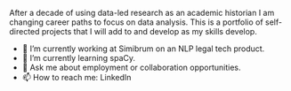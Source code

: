 After a decade of using data-led research as an academic historian I am changing career paths to focus on data analysis.
This is a portfolio of self-directed projects that I will add to and develop as my skills develop.

- 🔭 I’m currently working at Simibrum on an NLP legal tech product.
- 🌱 I’m currently learning spaCy.
- 💬 Ask me about employment or collaboration opportunities.
- 📫 How to reach me: LinkedIn
